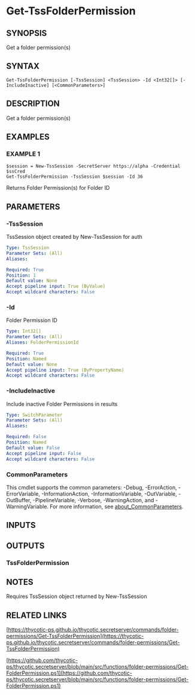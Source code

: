 # Get-TssFolderPermission

## SYNOPSIS
Get a folder permission(s)

## SYNTAX

```
Get-TssFolderPermission [-TssSession] <TssSession> -Id <Int32[]> [-IncludeInactive] [<CommonParameters>]
```

## DESCRIPTION
Get a folder permission(s)

## EXAMPLES

### EXAMPLE 1
```
$session = New-TssSession -SecretServer https://alpha -Credential $ssCred
Get-TssFolderPermission -TssSession $session -Id 36
```

Returns Folder Permission(s) for Folder ID

## PARAMETERS

### -TssSession
TssSession object created by New-TssSession for auth

```yaml
Type: TssSession
Parameter Sets: (All)
Aliases:

Required: True
Position: 1
Default value: None
Accept pipeline input: True (ByValue)
Accept wildcard characters: False
```

### -Id
Folder Permission ID

```yaml
Type: Int32[]
Parameter Sets: (All)
Aliases: FolderPermissionId

Required: True
Position: Named
Default value: None
Accept pipeline input: True (ByPropertyName)
Accept wildcard characters: False
```

### -IncludeInactive
Include inactive Folder Permissions in results

```yaml
Type: SwitchParameter
Parameter Sets: (All)
Aliases:

Required: False
Position: Named
Default value: False
Accept pipeline input: False
Accept wildcard characters: False
```

### CommonParameters
This cmdlet supports the common parameters: -Debug, -ErrorAction, -ErrorVariable, -InformationAction, -InformationVariable, -OutVariable, -OutBuffer, -PipelineVariable, -Verbose, -WarningAction, and -WarningVariable. For more information, see [about_CommonParameters](http://go.microsoft.com/fwlink/?LinkID=113216).

## INPUTS

## OUTPUTS

### TssFolderPermission
## NOTES
Requires TssSession object returned by New-TssSession

## RELATED LINKS

[https://thycotic-ps.github.io/thycotic.secretserver/commands/folder-permissions/Get-TssFolderPermission](https://thycotic-ps.github.io/thycotic.secretserver/commands/folder-permissions/Get-TssFolderPermission)

[https://github.com/thycotic-ps/thycotic.secretserver/blob/main/src/functions/folder-permissions/Get-FolderPermission.ps1](https://github.com/thycotic-ps/thycotic.secretserver/blob/main/src/functions/folder-permissions/Get-FolderPermission.ps1)

